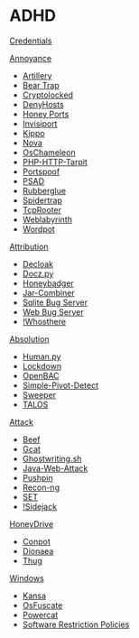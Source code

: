 # ADHD

[Credentials](ADHD/Credentials.md)

[Annoyance]()

  - [Artillery](Tools/Artillery.md)
  - [Bear Trap](Tools/BearTrap.md)
  - [Cryptolocked](Tools/Cryptolocked.md)
  - [DenyHosts](Tools/DenyHosts.md)
  - [Honey Ports](Tools/HoneyPorts.md)
  - [Invisiport](Tools/Invisiport.md)
  - [Kippo](Tools/Kippo.md)
  - [Nova](Tools/Nova.md)
  - [OsChameleon](Tools/OsChameleon.md)
  - [PHP-HTTP-Tarpit](Tools/PHP-HTTP-Tarpit.md)
  - [Portspoof](Tools/Portspoof.md)
  - [PSAD](Tools/PSAD.md)
  - [Rubberglue](Tools/Rubberglue.md)
  - [Spidertrap](Tools/Spidertrap.md)
  - [TcpRooter](Tools/TCPRooter.md)
  - [Weblabyrinth](Tools/Weblabyrinth.md)
  - [Wordpot](Tools/Wordpot.md)

[Attribution]()

  - [Decloak](Tools/Decloak.md)
  - [Docz.py](Tools/Docz.md)
  - [Honeybadger](Tools/HoneyBadger.md)
  - [Jar-Combiner](Tools/Jar-Combiner.md)
  - [Sqlite Bug Server](Tools/SqliteBugServer.md)
  - [Web Bug Server](Tools/WebBugServer.md)
  - [!Whosthere](Tools/Whosthere.md)

[Absolution]()

  - [Human.py](Tools/Human.md)
  - [Lockdown](Tools/Lockdown.md)
  - [OpenBAC](Tools/OpenBAC.md)
  - [Simple-Pivot-Detect](Tools/Simple-pivot-detect.md)
  - [Sweeper](Tools/Sweeper.md)
  - [TALOS](Tools/TALOS.md)

[Attack]()

  - [Beef](Tools/Beef.md)
  - [Gcat](Tools/Gcat.md)
  - [Ghostwriting.sh](Tools/Ghostwriting.md)
  - [Java-Web-Attack](Tools/Java-Web-Attack.md)
  - [Pushpin](Tools/Pushpin.md)
  - [Recon-ng](Tools/Recon-ng.md)
  - [SET](Tools/SET.md)
  - [!Sidejack](Tools/Sidejack.md)



[HoneyDrive]()

  - [Conpot](HoneyDrive/Conpot.md)
  - [Dionaea](HoneyDrive/Dionaea.md)
  - [Thug](HoneyDrive/Thug.md)
  
[Windows]()

  - [Kansa](Windows/Kansa.md)
  - [OsFuscate](Windows/OsFuscate.md)
  - [Powercat](Windows/Powercat.md)
  - [Software Restriction Policies](Windows/SRP.md)
